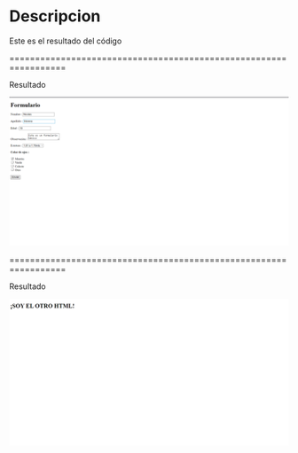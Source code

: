 Descripcion
===========
Este es el resultado del código

=================================================================

Resultado

![Alt text](FB1.png "imagen descripcion")

=================================================================

Resultado

![Alt text](FB2.png "imagen descripcion")

